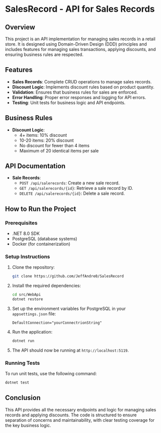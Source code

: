 # SalesRecord - API for Sales Records

## Overview

This project is an API implementation for managing sales records in a retail store. It is designed using Domain-Driven Design (DDD) principles and includes features for managing sales transactions, applying discounts, and ensuring business rules are respected.

## Features

- **Sales Records**: Complete CRUD operations to manage sales records.
- **Discount Logic**: Implements discount rules based on product quantity.
- **Validation**: Ensures that business rules for sales are enforced.
- **Error Handling**: Proper error responses and logging for API errors.
- **Testing**: Unit tests for business logic and API endpoints.

## Business Rules

- **Discount Logic**:
  - 4+ items: 10% discount
  - 10-20 items: 20% discount
  - No discount for fewer than 4 items
  - Maximum of 20 identical items per sale


## API Documentation

- **Sale Records**:
  - `POST /api/salerecords`: Create a new sale record.
  - `GET /api/salerecords/{id}`: Retrieve a sale record by ID.
  - `DELETE /api/salerecords/{id}`: Delete a sale record.

## How to Run the Project

### Prerequisites

- .NET 8.0 SDK
- PostgreSQL (database systems)
- Docker (for containerization)

### Setup Instructions

1. Clone the repository:
   ```bash
   git clone https://github.com/JeffAndre0/SalesRecord
   ```

2. Install the required dependencies:
   ```bash
   cd src/WebApi
   dotnet restore
   ```

3. Set up the environment variables for PostgreSQL in your `appsettings.json` file:
   ```
   DefaultConnection="yourConnectrionString"
   ```

4. Run the application:
   ```bash
   dotnet run
   ```

5. The API should now be running at `http://localhost:5119`.

### Running Tests

To run unit tests, use the following command:
```bash
dotnet test
```

## Conclusion

This API provides all the necessary endpoints and logic for managing sales records and applying discounts. The code is structured to ensure separation of concerns and maintainability, with clear testing coverage for the key business logic.
